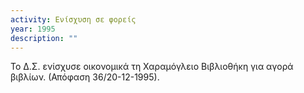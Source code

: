 ```yaml
---
activity: Ενίσχυση σε φορείς
year: 1995
description: ""
---
```


Το Δ.Σ. ενίσχυσε οικονομικά τη Χαραμόγλειο Βιβλιοθήκη για αγορά βιβλίων. \(Απόφαση 36/20-12-1995\).

